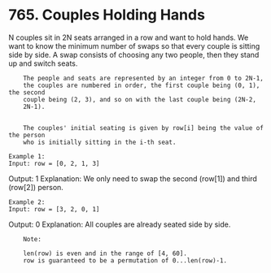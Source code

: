 # 765. Couples Holding Hands

N couples sit in 2N seats arranged in a row and want to hold hands. We want to know the
        minimum number of swaps so that every couple is sitting side by side. A swap consists
        of choosing any two people, then they stand up and switch seats.
    
    
        The people and seats are represented by an integer from 0 to 2N-1,
        the couples are numbered in order, the first couple being (0, 1), the second
        couple being (2, 3), and so on with the last couple being (2N-2,
        2N-1).
    
    
        The couples' initial seating is given by row[i] being the value of the person
        who is initially sitting in the i-th seat.

    Example 1:
    Input: row = [0, 2, 1, 3]
Output: 1
Explanation: We only need to swap the second (row[1]) and third (row[2]) person.

    

    Example 2:
    Input: row = [3, 2, 0, 1]
Output: 0
Explanation: All couples are already seated side by side.

    

    
        Note:
    
        len(row) is even and in the range of [4, 60].
        row is guaranteed to be a permutation of 0...len(row)-1.